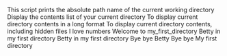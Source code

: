 This script prints the absolute path name of the current working directory
Display the contents list of your current directory
To display current directory contents in a long format
To display current directory contents, including hidden files
 I love numbers
Welcome to my_first_directory
Betty in my first directory
Betty in my first directory
Bye bye Betty
Bye bye My first directory
